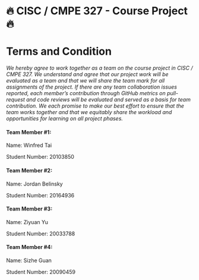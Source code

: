 # 🔥 CISC / CMPE 327 - Course Project 🔥
#  Terms and Condition


_We hereby agree to work together as a team on the course project in CISC / CMPE 327. We understand and agree that our project work will be evaluated as a team and that we will share the team mark for all assignments of the project. If there are any team collaboration issues reported, each member’s contribution through GitHub metrics on pull-request and code reviews will be evaluated and served as a basis for team contribution. We each promise to make our best effort to ensure that the team works together and that we equitably share the workload and opportunities for learning on all project phases._



#### Team Member #1:

Name: Winfred Tai

Student Number: 20103850


#### Team Member #2:

Name: Jordan Belinsky

Student Number: 20164936


#### Team Member #3:

Name: Ziyuan Yu

Student Number: 20033788


#### Team Member #4:
Name: Sizhe Guan

Student Number: 20090459

